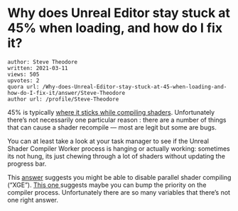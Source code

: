 # Why does Unreal Editor stay stuck at 45% when loading, and how do I fix it?

	author: Steve Theodore
	written: 2021-03-11
	views: 505
	upvotes: 2
	quora url: /Why-does-Unreal-Editor-stay-stuck-at-45-when-loading-and-how-do-I-fix-it/answer/Steve-Theodore
	author url: /profile/Steve-Theodore


45% is typically [where it sticks while compiling shaders](https://answers.unrealengine.com/questions/966233/editor-stuck-at-45-frozen-and-not-compiling-shader.html). Unfortunately there’s not necessarily one particular reason : there are a number of things that can cause a shader recompile — most are legit but some are bugs.

You can at least take a look at your task manager to see if the Unreal Shader Compiler Worker process is hanging or actually working: sometimes its not hung, its just chewing through a lot of shaders without updating the progress bar.

This [answer](https://forums.unrealengine.com/community/general-discussion/1683076-compiling-shaders-doesn-t-work-stuck-with-no-progress) suggests you might be able to disable parallel shader compiling (“XGE”). [This one ](https://answers.unrealengine.com/questions/790929/shader-compiling-really-slow.html?sort=oldest)suggests maybe you can bump the priority on the compiler process. Unfortunately there are so many variables that there’s not one right answer.

